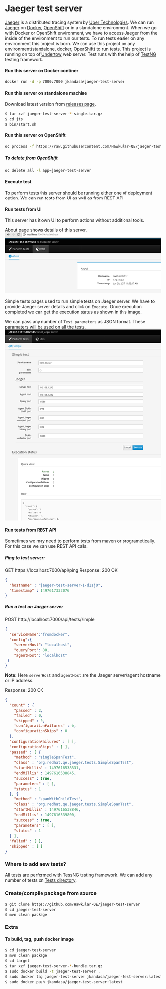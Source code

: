 # Jaeger test server
[Jaeger](https://github.com/uber/jaeger) is a distributed tracing system by [Uber Technologies](http://uber.github.io/). We can run [Jaeger](https://github.com/uber/jaeger) on [Docker](https://www.docker.io), [OpenShift](https://openshift.io/) or in a standalone environment. When we go with Docker or OpenShift environment, we have to access Jaeger from the inside of the environment to run our tests. To run tests easier on any environment this project is born. We can use this project on any environment(standalone, docker, OpenShift) to run tests. This project is running on top of [Undertow](http://undertow.io/) web server. Test runs with the help of [TestNG](http://testng.org/doc/) testing framework.

#### Run this server on Docker continer
```bash
docker run -d -p 7000:7000 jkandasa/jaeger-test-server
```

#### Run this server on standalone machine
Download latest version from [releases page](https://github.com/Hawkular-QE/jaeger-test-server/releases).
```bash
$ tar xzf jaeger-test-server-*-single.tar.gz
$ cd jts
$ bin/start.sh
```
#### Run this server on OpenShift
```bash
oc process -f https://raw.githubusercontent.com/Hawkular-QE/jaeger-test-server/master/openshift-jaeger-test-server-template.yaml | oc create -f -
```
##### To delete from OpenShift
```bash
oc delete all -l app=jaeger-test-server
```

#### Execute test
To perform tests this server should be running either one of deployment option. We can run tests from UI as well as from REST API.

#### Run tests from UI
This server has it own UI to perform actions without additional tools.

About page shows details of this server.
![About page](doc/images/jts-ui-about.png "JTS about page")


Simple tests pages used to run simple tests on Jaeger server. We have to provide Jaeger server details and click on `Execute`. Once execution completed we can get the execution status as shown in this image.

We can pass any number of `Test parameters` as JSON format. These paramaters will be used on all the tests.
![Simple tests page](doc/images/jts-ui-tests-simple.png "JTS simple tests page")


#### Run tests from REST API
Sometimes we may need to perform tests from maven or programetically. For this case we can use REST API calls.

##### Ping to test server:
GET https://localhost:7000/api/ping
Response: 200 OK
```json
{
  "hostname" : "jaeger-test-server-1-d1sj0",
  "timestamp" : 1497617332076
}
```
##### Run a test on Jaeger server
POST http://localhost:7000/api/tests/simple
```json
{
  "serviceName":"fromdocker",
  "config":{
    "serverHost": "localhost",
    "queryPort": 80,
    "agentHost": "localhost"
 }
}
```
**Note:** Here `serverHost` and `agentHost` are the Jaeger server/agent hostname or IP address.

Response: 200 OK
```json
{
  "count" : {
    "passed" : 2,
    "failed" : 0,
    "skipped" : 0,
    "configurationFailures" : 0,
    "configurationSkips" : 0
  },
  "configurationFailures" : [ ],
  "configurationSkips" : [ ],
  "passed" : [ {
    "method" : "singleSpanTest",
    "class" : "org.redhat.qe.jaeger.tests.SimpleSpanTest",
    "startMillis" : 1497616538331,
    "endMillis" : 1497616538845,
    "success" : true,
    "parameters" : [ ],
    "status" : 1
  }, {
    "method" : "spanWithChildTest",
    "class" : "org.redhat.qe.jaeger.tests.SimpleSpanTest",
    "startMillis" : 1497616538846,
    "endMillis" : 1497616539800,
    "success" : true,
    "parameters" : [ ],
    "status" : 1
  } ],
  "falied" : [ ],
  "skipped" : [ ]
}
```

### Where to add new tests?
All tests are performed with TessNG testing framework. We can add any number of tests on [Tests directory](src/main/java/org/redhat/qe/jaeger/tests).

### Create/compile package from source
```bash
$ git clone https://github.com/Hawkular-QE/jaeger-test-server
$ cd jaeger-test-server
$ mvn clean package
```

### Extra
#### To build, tag, push docker image
```bash
$ cd jaeger-test-server
$ mvn clean package
$ cd target
$ tar xzf jaeger-test-server-*-bundle.tar.gz
$ sudo docker build -t jaeger-test-server .
$ sudo docker tag jaeger-test-server jkandasa/jaeger-test-server:latest
$ sudo docker push jkandasa/jaeger-test-server:latest
```
